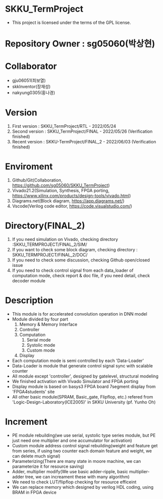 # SKKU_TermProject  
- This project is licensed under the terms of the GPL license. 
# Repository Owner  : sg05060(박상현)  

# Collaborator      
- gju06051(최보열)  
- skklnventor(장재성)  
- nakyung0305(홍나경)  

# Version
1. First version     : SKKU_TermProject/RTL         - 2022/05/24  
2. Second version    : SKKU_TermProject/FINAL       - 2022/05/26  (Verification finished)  
3. Recent version    : SKKU-TermProject/FINAL_2     - 2022/06/03  (Verification finished)  

# Enviroment
1. Github/Git(Collaboration, https://github.com/sg05060/SKKU_TermProject)
2. Vivado21.2(Simulation, Synthesis, FPGA porting, https://www.xilinx.com/products/design-tools/vivado.html)
3. Diagrams.net(Block diagram, https://app.diagrams.net/)
4. Vscode(Verilog code editor, https://code.visualstudio.com/)

# Directory(FINAL_2)
1. If you need simulation on Vivado, checking directory :SKKU_TERMPROJECT/FINAL_2/SIM/
2. If you want to check some block diagram, checking directory : SKKU_TERMPROJECT/FINAL_2/DOC/
3. If you need to check some discussion, checking Github open/closed issue
4. If you need to check control signal from each data_loader of computation mode, check report & doc file, if you need detail, check    decoder module

# Description
- This module is for accelerated convolution operation in DNN model
- Module divided by four part
    1. Memory & Memory Interface
    2. Controller
    3. Computation
        1) Serial mode
        2) Systolic mode
        3) Custom mode
    4. Display
- Each computation mode is semi controlled by each 'Data-Loader'
- Data-Loader is module that generate control signal sync with scalable counter
- All module except 'controller', designed by gatelevel, structural modeling
- We finished activation with Vivado Simulator and FPGA porting
- Display module is based on basys3 FPGA board 7segment display from 'FPGA4students' site
- All other basic module(SPRAM, Basic_gate, Flipflop, etc.) refered from 'Logic-Design-Laboratory(ICE2005)' in SKKU University (pf. Yunho Oh)  

# Increment
- PE module rebuilding(we use serial, systolic type series module, but PE just need one multiplier and one accumulator for activation)
- Custom module address control signal rebuilding(weight and feature get from series, if using two counter each domain feature and weight, we can delete much signal)
- Parameterizing(There are many state in moore machine, we can parameterize it for resource saving)
- Adder, multiplier modify(We use basic adder-ripple, basic multiplier-adder tree, we can increament these with many algorithm)
- We need to check LUT/flipflop checking for resource efficeint
- We can replace memory which designed by verilog HDL coding, using BRAM in FPGA device


